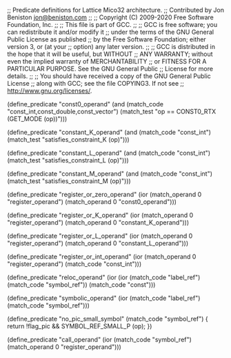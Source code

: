 ;; Predicate definitions for Lattice Mico32 architecture.
;; Contributed by Jon Beniston <jon@beniston.com>
;;
;; Copyright (C) 2009-2020 Free Software Foundation, Inc.
;;
;; This file is part of GCC.
;;
;; GCC is free software; you can redistribute it and/or modify it
;; under the terms of the GNU General Public License as published
;; by the Free Software Foundation; either version 3, or (at your
;; option) any later version.
;;
;; GCC is distributed in the hope that it will be useful, but WITHOUT
;; ANY WARRANTY; without even the implied warranty of MERCHANTABILITY
;; or FITNESS FOR A PARTICULAR PURPOSE.  See the GNU General Public
;; License for more details.
;; 
;; You should have received a copy of the GNU General Public License
;; along with GCC; see the file COPYING3.  If not see
;;  <http://www.gnu.org/licenses/>.  

(define_predicate "const0_operand"
  (and (match_code "const_int,const_double,const_vector")
       (match_test "op == CONST0_RTX (GET_MODE (op))")))

(define_predicate "constant_K_operand"
  (and (match_code "const_int")
       (match_test "satisfies_constraint_K (op)")))
       
(define_predicate "constant_L_operand"
  (and (match_code "const_int")
       (match_test "satisfies_constraint_L (op)")))

(define_predicate "constant_M_operand"
  (and (match_code "const_int")
       (match_test "satisfies_constraint_M (op)")))

(define_predicate "register_or_zero_operand"
  (ior (match_operand 0 "register_operand")
       (match_operand 0 "const0_operand")))

(define_predicate "register_or_K_operand"
  (ior (match_operand 0 "register_operand")
       (match_operand 0 "constant_K_operand")))
         
(define_predicate "register_or_L_operand"
  (ior (match_operand 0 "register_operand")
       (match_operand 0 "constant_L_operand")))

(define_predicate "register_or_int_operand"
  (ior (match_operand 0 "register_operand")
       (match_code "const_int")))

(define_predicate "reloc_operand"
  (ior (ior (match_code "label_ref")
            (match_code "symbol_ref"))
       (match_code "const")))

(define_predicate "symbolic_operand"
  (ior (match_code "label_ref")
       (match_code "symbol_ref")))
       
(define_predicate "no_pic_small_symbol"
  (match_code "symbol_ref")
{
  return !flag_pic && SYMBOL_REF_SMALL_P (op);
})

(define_predicate "call_operand"
  (ior (match_code "symbol_ref")
       (match_operand 0 "register_operand")))

